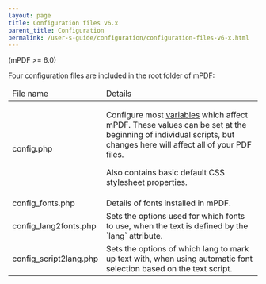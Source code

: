 ```yaml
---
layout: page
title: Configuration files v6.x
parent_title: Configuration
permalink: /user-s-guide/configuration/configuration-files-v6-x.html
---
```


<div id="bpmbook" class="bpmbook" style="direction:ltr;">
<div class="topic_user_field">
<div id="U0">
<p>(mPDF &gt;= 6.0)</p>
<p>Four configuration files are included in the root folder of mPDF:</p>
<table class="bpmTopnTailClear"> <thead>
<tr>
<td>File name</td>
<td>Details</td>
</tr>
</thead> <tbody>
<tr>
<td><span class="filename">config.php</span>

</td>
<td>
<p>Configure most <a href="/user-s-guide/configuration/configuration-variables.html">variables</a> which affect mPDF. These values can be set at the beginning of individual scripts, but changes here will affect all of your PDF files.</p>
<p>Also contains basic default CSS stylesheet properties.</p>
</td>
</tr>
<tr>
<td><span class="filename">config_fonts.php</span></td>
<td>Details of fonts installed in mPDF.</td>
</tr>
<tr>
<td><span class="filename"><span class="filename">config_lang2fonts.php </span></span></td>
<td>Sets the options used for which fonts to use, when the text is defined by the `lang` attribute.</td>
</tr>
<tr>
<td><span class="filename">config_script2lang.php</span>

</td>
<td>Sets the options of which lang to mark up text with, when using automatic font selection based on the text script.

</td>
</tr>
</tbody> </table>
<p> </p>
</div>
</div>

